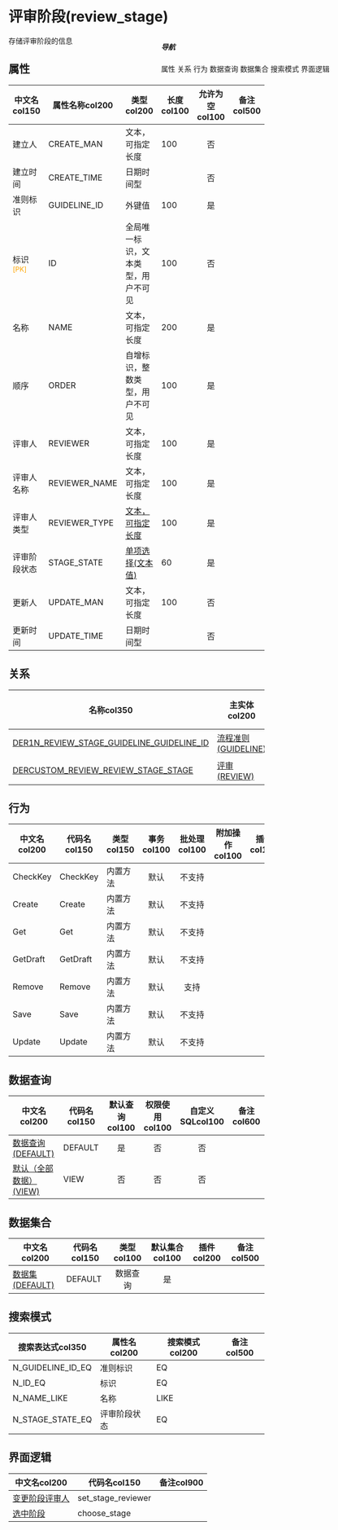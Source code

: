 # 评审阶段(review_stage)  <!-- {docsify-ignore-all} -->


存储评审阶段的信息


## 属性
|    中文名col150 | 属性名称col200           | 类型col200     | 长度col100    |允许为空col100    |  备注col500  |
| --------   |------------| -----  | -----  | :----: | -------- |
|建立人|CREATE_MAN|文本，可指定长度|100|否||
|建立时间|CREATE_TIME|日期时间型||否||
|准则标识|GUIDELINE_ID|外键值|100|是||
|标识<sup class="footnote-symbol"><font color=orange>[PK]</font></sup>|ID|全局唯一标识，文本类型，用户不可见|100|否||
|名称|NAME|文本，可指定长度|200|是||
|顺序|ORDER|自增标识，整数类型，用户不可见|100|是||
|评审人|REVIEWER|文本，可指定长度|100|是||
|评审人名称|REVIEWER_NAME|文本，可指定长度|100|是||
|评审人类型|REVIEWER_TYPE|[文本，可指定长度](index/dictionary_index#reviewer_type "评审人类型")|100|是||
|评审阶段状态|STAGE_STATE|[单项选择(文本值)](index/dictionary_index#stage_state "评审阶段状态")|60|是||
|更新人|UPDATE_MAN|文本，可指定长度|100|否||
|更新时间|UPDATE_TIME|日期时间型||否||


## 关系

<el-row>
<el-tabs v-model="show_der">
<el-tab-pane label="从关系" name="minor">

|  名称col350   | 主实体col200   | 关系类型col200   |    备注col500  |
| -------- |---------- |-----------|----- |
|[DER1N_REVIEW_STAGE_GUIDELINE_GUIDELINE_ID](der/DER1N_REVIEW_STAGE_GUIDELINE_GUIDELINE_ID)|[流程准则(GUIDELINE)](module/TestMgmt/guideline)|1:N关系||
|[DERCUSTOM_REVIEW_REVIEW_STAGE_STAGE](der/DERCUSTOM_REVIEW_REVIEW_STAGE_STAGE)|[评审(REVIEW)](module/TestMgmt/review)|自定义关系||

</el-tab-pane>
</el-tabs>
</el-row>

## 行为
| 中文名col200    | 代码名col150    | 类型col150    | 事务col100   | 批处理col100   | 附加操作col100  | 插件col150    |  备注col300  |
| -------- |---------- |----------- |:----:|:----:|---------| ----- | ----- |
|CheckKey|CheckKey|内置方法|默认|不支持||||
|Create|Create|内置方法|默认|不支持||||
|Get|Get|内置方法|默认|不支持||||
|GetDraft|GetDraft|内置方法|默认|不支持||||
|Remove|Remove|内置方法|默认|支持||||
|Save|Save|内置方法|默认|不支持||||
|Update|Update|内置方法|默认|不支持||||

## 数据查询
| 中文名col200    | 代码名col150    | 默认查询col100 | 权限使用col100 | 自定义SQLcol100 |  备注col600|
| --------  | --------   | :----:  |:----:  | :----:  |----- |
|[数据查询(DEFAULT)](module/TestMgmt/review_stage/query/Default)|DEFAULT|是|否 |否 ||
|[默认（全部数据）(VIEW)](module/TestMgmt/review_stage/query/View)|VIEW|否|否 |否 ||

## 数据集合
| 中文名col200  | 代码名col150  | 类型col100 | 默认集合col100 |   插件col200|   备注col500|
| --------  | --------   | :----:   | :----:   | ----- |----- |
|[数据集(DEFAULT)](module/TestMgmt/review_stage/dataset/Default)|DEFAULT|数据查询|是|||

## 搜索模式
|   搜索表达式col350   |    属性名col200    |    搜索模式col200        |备注col500  |
| -------- |------------|------------|------|
|N_GUIDELINE_ID_EQ|准则标识|EQ||
|N_ID_EQ|标识|EQ||
|N_NAME_LIKE|名称|LIKE||
|N_STAGE_STATE_EQ|评审阶段状态|EQ||

## 界面逻辑
|  中文名col200 | 代码名col150 | 备注col900 |
| --------|--------|--------|
|[变更阶段评审人](module/TestMgmt/review_stage/uilogic/set_stage_reviewer)|set_stage_reviewer||
|[选中阶段](module/TestMgmt/review_stage/uilogic/choose_stage)|choose_stage||

<div style="display: block; overflow: hidden; position: fixed; top: 140px; right: 100px;">

##### 导航
<el-anchor >
<el-anchor-link :href="`#/module/TestMgmt/review_stage?id=属性`">
  属性
</el-anchor-link>
<el-anchor-link :href="`#/module/TestMgmt/review_stage?id=关系`">
  关系
</el-anchor-link>
<el-anchor-link :href="`#/module/TestMgmt/review_stage?id=行为`">
  行为
</el-anchor-link>
<el-anchor-link :href="`#/module/TestMgmt/review_stage?id=数据查询`">
  数据查询
</el-anchor-link>
<el-anchor-link :href="`#/module/TestMgmt/review_stage?id=数据集合`">
  数据集合
</el-anchor-link>
<el-anchor-link :href="`#/module/TestMgmt/review_stage?id=搜索模式`">
  搜索模式
</el-anchor-link>
<el-anchor-link :href="`#/module/TestMgmt/review_stage?id=界面逻辑`">
  界面逻辑
</el-anchor-link>
</el-anchor>
</div>

<script>
 const { createApp } = Vue
  createApp({
    data() {
      return {
show_der:'minor',


      }
    },
    methods: {
    }
  }).use(ElementPlus).mount('#app')
</script>
